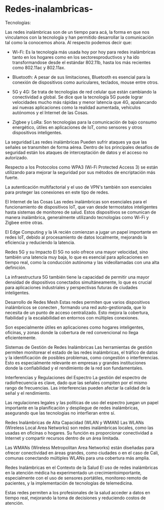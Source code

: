 # Redes-inalambricas-
Tecnologías:

Las redes inalámbricas son de un tiempo para acá, la forma en que nos vinculamos con la tecnología y han permitido desarrollar la comunicación tal como la conocemos ahora. Al respecto podemos decir que:

* Wi-Fi: Es la tecnología más usada hoy por hoy para redes inalámbricas tanto en los hogares como en los sectoresproductivos y ha ido transformandose desde el estándar 802.11b, hasta los más recientes como 802.11ac y 802.11ax.

* Bluetooth: A pesar de sus limitaciones, Bluetooth es esencial para la conexión de dispositivos como auriculares, teclados, mouse entre otros.

* 5G y 4G: Se trata de tecnologías de red celular que están cambiando la conectividad a global. Se dice que la tecnología 5G puede lograr velocidades mucho más rápidas y menor latencia que 4G, apalancando así nuevas aplicaciones
como la realidad aumentada, vehículos autónomos y el Internet de las Cosas.

* Zigbee y LoRa: Son tecnologías para la comunicación de bajo consumo energético, útiles en aplicaciones de IoT, como sensores y otros dispositivos inteligentes.


La seguridad
Las redes inalámbricas Pueden sufrir ataques ya que las señales se transmiten de forma aérea. Dentro de los principales desafíos de seguridad están  los ataques de interceptación de datos y el acceso no autorizado.

Respecto a los Protocolos como WPA3 (Wi-Fi Protected Access 3) se están utilizando para mejorar la seguridad por sus métodos de encriptación más fuerte.

 La  autenticación multifactorial y el uso de VPN's también son esenciales para proteger las conexiones en este tipo de redes.

El Internet de las Cosas
Las redes inalámbricas son esenciales para el funcionamiento de dispositivos IoT, que van desde termostatos inteligentes hasta sistemas de monitoreo de salud. Estos dispositivos se comunican de manera inalámbrica, generalmente utilizando tecnologías como Wi-Fi y Zigbee entre otras.

El Edge Computing y la IA recién comienzan a jugar un papel importante en redes IoT, debido al procesamiento de datos localmente, mejorando la eficiencia y reduciendo la latencia.

Redes 5G y su Impacto
El 5G no solo ofrece una mayor velocidad, sino también una latencia muy baja, lo que es esencial para aplicaciones en tiempo real, como la conducción autónoma y las videollamadas con una alta definición.

La infraestructura 5G también tiene la capacidad de permitir una mayor densidad de dispositivos conectados simultáneamente, lo que es crucial para  aplicaciones industriales y perspectivas futuras de ciudades inteligentes.

Desarrollo de Redes Mesh
Estas redes permiten que varios dispositivos inalámbricos se conecten , formando una red auto-gestionada, que lo necesita de un punto de acceso centralizado. Esto mejora la cobertura, fiabilidad y la escalabilidad en entornos con múltiples conexiones.

Son especialmente útiles en aplicaciones como hogares inteligentes, oficinas, y zonas donde la cobertura de red convencional no llega eficientemente.


Sistemas de Gestión de Redes Inalámbricas
Las herramientas de gestión permiten monitorear el estado de las redes inalámbricas, el tráfico de datos y la identificación de posibles problemas, como congestión o interferencias. Esto es especialmente relevante en empresas y grandes instituciones donde la confiabilidad y el rendimiento de la red son fundamentales.

Interferencias y Regulaciones del Espectro
La gestión del espectro de radiofrecuencia es clave, dado que las señales compiten por el mismo rango de frecuencias. Las interferencias pueden afectar la calidad de la señal y el rendimiento.

Las regulaciones legales y las políticas de uso del espectro juegan un papel importante en la planificación y despliegue de redes inalámbricas, asegurando que las tecnologías no interfieran entre sí.

Redes Inalámbricas de Alta Capacidad (WLAN y WMAN)
Las WLANs (Wireless Local Area Networks) son redes inalámbricas locales, como las usadas en oficinas o hogares. Su función es proporcionar conectividad a Internet y compartir recursos dentro de un área limitada.

Las WMANs (Wireless Metropolitan Area Networks) están diseñadas para ofrecer conectividad en áreas grandes, como ciudades o en el caso de Cali, comunas conectando múltiples WLANs para una cobertura más amplia.

Redes Inalámbricas en el Contexto de la Salud
El uso de redes inalámbricas en la atención médica ha experimentado un crecimientoimportante, especialmente con el uso de sensores portátiles, monitoreo remoto de pacientes, y la implementación de tecnologías de telemedicina.

Estas redes permiten a los profesionales de la salud acceder a datos en tiempo real, mejorando la toma de decisiones y reduciendo costos de atención.
